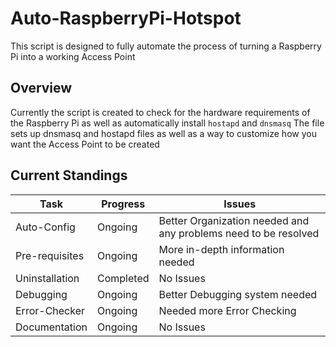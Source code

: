 # Auto-RaspberryPi-Hotspot
This script is designed to fully automate the process of turning a Raspberry Pi into a working Access Point

## Overview

Currently the script is created to check for the hardware requirements of the Raspberry Pi as well as automatically install `hostapd` and `dnsmasq`
The file sets up dnsmasq and hostapd files as well as a way to customize how you want the Access Point to be created

## Current Standings

|Task|Progress|Issues|
|----|--------|------|
|Auto-Config|Ongoing|Better Organization needed and any problems need to be resolved|
|Pre-requisites|Ongoing|More in-depth information needed|
|Uninstallation|Completed|No Issues|
|Debugging|Ongoing|Better Debugging system needed|
|Error-Checker|Ongoing|Needed more Error Checking|
|Documentation|Ongoing|No Issues|
